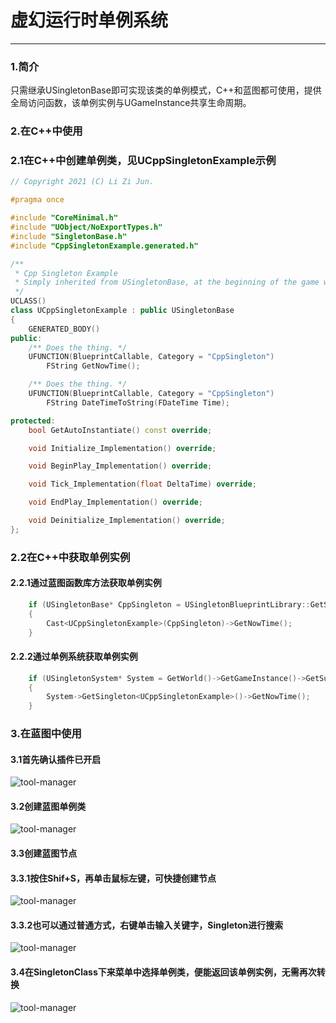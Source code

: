 # 虚幻运行时单例系统
---
### 1.简介

只需继承USingletonBase即可实现该类的单例模式，C++和蓝图都可使用，提供全局访问函数，该单例实例与UGameInstance共享生命周期。
### 2.在C++中使用
### 2.1在C++中创建单例类，见UCppSingletonExample示例
```C++
// Copyright 2021 (C) Li Zi Jun.

#pragma once

#include "CoreMinimal.h"
#include "UObject/NoExportTypes.h"
#include "SingletonBase.h"
#include "CppSingletonExample.generated.h"

/**
 * Cpp Singleton Example
 * Simply inherited from USingletonBase, at the beginning of the game will be according to the need to instantiate the singleton object
 */
UCLASS()
class UCppSingletonExample : public USingletonBase
{
	GENERATED_BODY()
public:
	/** Does the thing. */
	UFUNCTION(BlueprintCallable, Category = "CppSingleton")
		FString GetNowTime();

	/** Does the thing. */
	UFUNCTION(BlueprintCallable, Category = "CppSingleton")
		FString DateTimeToString(FDateTime Time);

protected:
	bool GetAutoInstantiate() const override;

	void Initialize_Implementation() override;

	void BeginPlay_Implementation() override;

	void Tick_Implementation(float DeltaTime) override;

	void EndPlay_Implementation() override;

	void Deinitialize_Implementation() override;
};
```
### 2.2在C++中获取单例实例
#### 2.2.1通过蓝图函数库方法获取单例实例
```C++
	if (USingletonBase* CppSingleton = USingletonBlueprintLibrary::GetSingleton(GetWorld(), UCppSingletonExample::StaticClass()))
	{
		Cast<UCppSingletonExample>(CppSingleton)->GetNowTime();
	}
```
#### 2.2.2通过单例系统获取单例实例
```C++
	if (USingletonSystem* System = GetWorld()->GetGameInstance()->GetSubsystem<USingletonSystem>())
	{
		System->GetSingleton<UCppSingletonExample>()->GetNowTime();
	}
```
### 3.在蓝图中使用
#### 3.1首先确认插件已开启
![tool-manager](https://ys-ue4-pluginmall.oss-cn-chengdu.aliyuncs.com/%E4%BC%81%E4%B8%9A%E5%BE%AE%E4%BF%A1%E6%88%AA%E5%9B%BE_20210525093832.png)
#### 3.2创建蓝图单例类
![tool-manager](https://ys-ue4-pluginmall.oss-cn-chengdu.aliyuncs.com/2021-05-25_093208.png)
#### 3.3创建蓝图节点
#### 3.3.1按住Shif+S，再单击鼠标左键，可快捷创建节点
![tool-manager](https://ys-ue4-pluginmall.oss-cn-chengdu.aliyuncs.com/2021-05-25_095824.png)
#### 3.3.2也可以通过普通方式，右键单击输入关键字，Singleton进行搜索
![tool-manager](https://ys-ue4-pluginmall.oss-cn-chengdu.aliyuncs.com/2021-05-25_100140.png)
#### 3.4在SingletonClass下来菜单中选择单例类，便能返回该单例实例，无需再次转换
![tool-manager](https://ys-ue4-pluginmall.oss-cn-chengdu.aliyuncs.com/%E4%BC%81%E4%B8%9A%E5%BE%AE%E4%BF%A1%E6%88%AA%E5%9B%BE_20210525095750.png)
